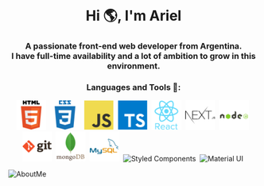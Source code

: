 <div id="header" align="center">
    <img src="https://media.giphy.com/media/HscDLzkO8EOTmgkhQP/giphy.gif" width="200" alt="">
    <h1 align="center">Hi 🌎, I'm Ariel</h1>
    <h3 align="center">A passionate front-end web developer from Argentina.
        <br>
        I have full-time availability and a lot of ambition to grow in this environment.
    </h3>
</div>
<div align="center">
    <h3>Languages and Tools 🔨:</h3>
    <div>
        <img src="https://github.com/devicons/devicon/blob/master/icons/html5/html5-original-wordmark.svg" title="HTML5" alt="HTML" width="60" height="60" />&nbsp;
        <img src="https://github.com/devicons/devicon/blob/master/icons/css3/css3-plain-wordmark.svg" title="CSS3" alt="CSS" width="60" height="60" />&nbsp;
        <img src="https://github.com/devicons/devicon/blob/master/icons/javascript/javascript-original.svg" title="JavaScript" alt="JavaScript" width="60" height="60" />&nbsp;
        <img src="https://raw.githubusercontent.com/devicons/devicon/master/icons/typescript/typescript-original.svg" title="TypeScript" alt="TypeScript" width="60" height="60" />&nbsp;
        <img src="https://github.com/devicons/devicon/blob/master/icons/react/react-original-wordmark.svg" title="React" alt="React" width="60" height="60" />&nbsp;
        <img src="https://raw.githubusercontent.com/devicons/devicon/master/icons/nextjs/nextjs-original-wordmark.svg" title="Next.js" alt="Next.js" width="60" height="60" />&nbsp;
        <img src="https://raw.githubusercontent.com/devicons/devicon/master/icons/nodejs/nodejs-original-wordmark.svg" title="Node.js" alt="Node.js" width="60" height="60" />&nbsp;
        <img src="https://github.com/devicons/devicon/blob/master/icons/git/git-original-wordmark.svg" title="Git" alt="Git" width="60" height="60" />&nbsp;
        <img src="https://raw.githubusercontent.com/devicons/devicon/master/icons/mongodb/mongodb-original-wordmark.svg" title="MongoDB" alt="MongoDB" width="60" height="60" />&nbsp;
        <img src="https://raw.githubusercontent.com/devicons/devicon/master/icons/mysql/mysql-original-wordmark.svg" title="MySQL" alt="MySQL" width="60" height="60" />&nbsp;
        <img src="https://github.com/styled-components/brand/blob/master/styled-components.png?raw=true" title="Styled Components" alt="Styled Components" width="60" height="60" />&nbsp;
        <img src="https://cdn.worldvectorlogo.com/logos/material-ui-1.svg" title="Material UI" alt="Material UI" width="60" height="60" />&nbsp;
    </div>
</div>



   ![AboutMe](https://user-images.githubusercontent.com/103901523/206469615-ec774d2d-0605-4b88-9ca1-1cc573fbbe5a.png)
